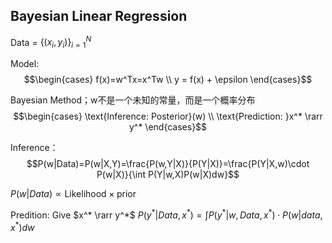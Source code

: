 ## Bayesian Linear Regression

Data = $\{(x_i,y_i)\}_{i=1}^N$

Model:
$$\begin{cases}
f(x)=w^Tx=x^Tw \\
y = f(x) + \epsilon
\end{cases}$$

Bayesian Method；w不是一个未知的常量，而是一个概率分布
$$\begin{cases}
\text{Inference: Posterior}(w) \\
\text{Prediction: }x^* \rarr y^*
\end{cases}$$

Inference：
$$P(w|Data)=P(w|X,Y)=\frac{P(w,Y|X)}{P(Y|X)}=\frac{P(Y|X,w)\cdot P(w|X)}{\int P(Y|w,X)P(w|X)dw}$$

$P(w|Data) \propto \text{Likelihood} \times \text{prior}$

Predition: Give $x^* \rarr y^*$
$P(y^*|Data,x^*)=\int P(y^*|w,Data,x^*)\cdot P(w|data,x^*)dw$

